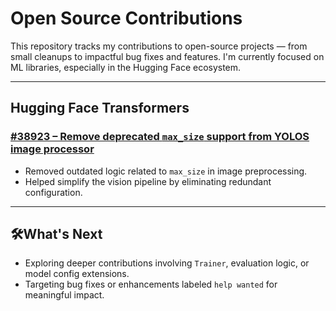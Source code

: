 # Open Source Contributions

This repository tracks my contributions to open-source projects — from small cleanups to impactful bug fixes and features. I'm currently focused on ML libraries, especially in the Hugging Face ecosystem.

---

## Hugging Face Transformers

### [#38923 – Remove deprecated `max_size` support from YOLOS image processor](https://github.com/huggingface/transformers/pull/38923)
- Removed outdated logic related to `max_size` in image preprocessing.
- Helped simplify the vision pipeline by eliminating redundant configuration.

---

## 🛠What's Next

- Exploring deeper contributions involving `Trainer`, evaluation logic, or model config extensions.
- Targeting bug fixes or enhancements labeled `help wanted` for meaningful impact.

